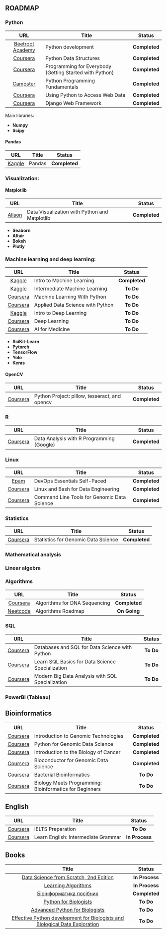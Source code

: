 ## ROADMAP
### Python
  | URL | Title | Status |
  | :---: | --- | :---: |
  | [Beetroot Academy](https://beetrootacademy.com/courses/python-development) | Python development | **Completed** |
  | [Coursera](https://www.coursera.org/learn/python-data) | Python Data Structures | **Completed** |  
  | [Coursera](https://www.coursera.org/learn/python) | Programming for Everybody (Getting Started with Python) | **Completed** |   
  | [Campster](https://www.thecampster.com/ua/pdf/cert_en-442125) | Python Programming Fundamentals | **Completed** |  
  | [Coursera](https://www.coursera.org/learn/python-network-data) | Using Python to Access Web Data | **Completed** |    
  | [Coursera](https://www.coursera.org/learn/django-web-framework) | Django Web Framework | **Completed** |    
<p>Main libraries:</p>
<ul>
  <li><b>Numpy</b></li>
  <li><b>Scipy</b></li>
</ul>
  
#### Pandas

  | URL | Title | Status |
  | :---: | --- | :---: |
  | [Kaggle](https://www.kaggle.com/learn/pandas) | Pandas | **Completed** |


### Visualization:
#### Matplotlib

  | URL | Title | Status |
  | :---: | --- | :---: |
  | [Alison](https://alison.com/course/data-visualization-with-python-and-matplotlib) | Data Visualization with Python and Matplotlib | **Completed** |
  
<ul>
  <li><b>Seaborn</b></li>
  <li><b>Altair</b></li>
  <li><b>Bokeh</b></li>
  <li><b>Plotly</b></li>
</ul>

### Machine learning and deep learning:
| URL | Title | Status |
  | :---: | --- | :---: |
  | [Kaggle](https://www.kaggle.com/learn/intro-to-machine-learning) | Intro to Machine Learning | **Completed** |
  | [Kaggle](https://www.kaggle.com/learn/intermediate-machine-learning) | Intermediate Machine Learning | **To Do** |
  | [Coursera](https://www.coursera.org/learn/machine-learning-with-python) | Machine Learning With Python| **To Do** |  
  | [Coursera](https://www.coursera.org/specializations/data-science-python) | Applied Data Science with Python | **To Do** |
  | [Kaggle](https://www.kaggle.com/learn/intro-to-deep-learning) | Intro to Deep Learning | **To Do** |
  | [Coursera](https://www.coursera.org/specializations/deep-learning) | Deep Learning | **To Do** |
  | [Coursera](https://www.coursera.org/specializations/ai-for-medicine) | AI for Medicine | **To Do** |
<ul>
  <li><b>SciKit-Learn</b></li>
  <li><b>Pytorch</b></li>
  <li><b>TensorFlow</b></li>
  <li><b>Yolo</b></li>
  <li><b>Keras</b></li>
</ul>

#### OpenCV
  | URL | Title | Status |
  | :---: | --- | :---: |
  | [Coursera](https://www.coursera.org/learn/python-project) | Python Project: pillow, tesseract, and opencv | **Completed** |

### R
| URL | Title | Status |
  | :---: | --- | :---: |
  | [Coursera](https://www.coursera.org/learn/data-analysis-r) | Data Analysis with R Programming (Google) | **Completed** |

### Linux
| URL | Title | Status |
  | :---: | --- | :---: |
  | [Epam](https://training.epam.ua/en/training/3473) | DevOps Essentials Self-Paced | **Completed** |
  | [Coursera](https://www.coursera.org/learn/linux-and-bash-for-data-engineering-duke) | Linux and Bash for Data Engineering | **Completed** |  
  | [Coursera](https://www.coursera.org/learn/genomic-tools) | Command Line Tools for Genomic Data Science | **Completed** | 
  
### Statistics
| URL | Title | Status |
  | :---: | --- | :---: |
  | [Coursera](https://www.coursera.org/learn/statistical-genomics) | Statistics for Genomic Data Science | **Completed** |
### Mathematical analysis
### Linear algebra
### Algorithms
  | URL | Title | Status |
  | :---: | --- | :---: |
  | [Coursera](https://www.coursera.org/learn/dna-sequencing) | Algorithms for DNA Sequencing | **Completed** |  
  | [Neetcode](https://neetcode.io/roadmap) | Algorithms Roadmap | **On Going** |    
### SQL
  | URL | Title | Status |
  | :---: | --- | :---: |
  | [Coursera](https://www.coursera.org/learn/sql-data-science) | Databases and SQL for Data Science with Python	 | **To Do** |
  | [Coursera](https://www.coursera.org/specializations/learn-sql-basics-data-science) | Learn SQL Basics for Data Science Specialization	 | **To Do** |  
  | [Coursera](https://www.coursera.org/specializations/cloudera-big-data-analysis-sql) | Modern Big Data Analysis with SQL Specialization		 | **To Do** |    
### PowerBi (Tableau)

## Bioinformatics
  | URL | Title | Status |
  | :---: | --- | :---: |
  | [Coursera](https://www.coursera.org/learn/introduction-genomics) | Introduction to Genomic Technologies | **Completed** |
  | [Coursera](https://www.coursera.org/learn/python-genomics) | Python for Genomic Data Science | **Completed** |
  | [Coursera](https://www.coursera.org/learn/cancer) | Introduction to the Biology of Cancer | **Completed** |
  | [Coursera](https://www.coursera.org/learn/bioconductor) | Bioconductor for Genomic Data Science | **Completed** |  
  | [Coursera](https://www.coursera.org/learn/informatics#testimonials) | Bacterial Bioinformatics | **To Do** |  
  | [Coursera](https://www.coursera.org/programs/program-natsional-nii-tiekhnichnii-univiersitiet-ukrayini-kiyivs-kii/learn/bioinformatics) | Biology Meets Programming: Bioinformatics for Beginners | **To Do** |  

## English
  | URL | Title | Status |
  | :---: | --- | :---: |
  | [Coursera](https://www.coursera.org/specializations/ielts-preparation) | IELTS Preparation | **To Do** |
  | [Coursera](https://www.coursera.org/specializations/intermediate-grammar) | Learn English: Intermediate Grammar | **In Process** | 

## Books
| Title | Status |
| :---: | :---: |
|[Data Science from Scratch, 2nd Edition](https://github.com/joelgrus/data-science-from-scratch)| **In Process** |
|[Learning Algorithms](https://www.oreilly.com/library/view/learning-algorithms/9781492091059/)| **In Process** |
|[Біоінформатика посібник](https://github.com/naumenko-sa/bioinf_posibnyk_public)| **Completed** |
|[Python for Biologists](https://github.com/HolubievIllya/My-Data-Science-Roadmap/blob/main/Books/Python%20For%20Biologists.pdf)| **To Do** |
|[Advanced Python for Biologists](https://github.com/HolubievIllya/My-Data-Science-Roadmap/blob/main/Books/Advanced%20Python%20for%20Biologists.pdf)| **To Do** |
|[Effective Python development for Biologists and Biological Data Exploration](https://github.com/HolubievIllya/My-Data-Science-Roadmap/blob/main/Books/Effective%20Python%20development%20for%20Biologists%20and%20Biological%20Data%20Exploration.pdf)| **To Do** |
